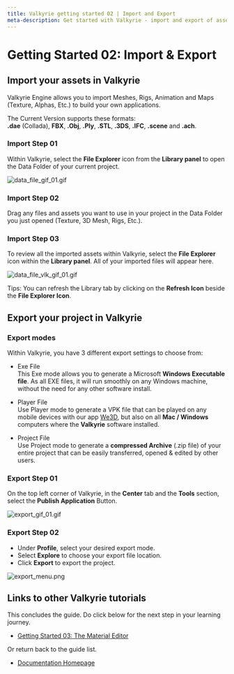 ```yaml
---
title: Valkyrie getting started 02 | Import and Export
meta-description: Get started with Valkyrie - import and export of assets
---
```


# Getting Started 02: Import & Export

## Import your assets in Valkyrie
Valkyrie Engine allows you to import Meshes, Rigs, Animation and Maps (Texture, Alphas, Etc.) to build your own applications.  

The Current Version supports these formats:  
**.dae** (Collada), **FBX**, **.Obj**, **.Ply**, **.STL**, **.3DS**, **.IFC**, **.scene** and **.ach**.  

### Import Step 01
Within Valkyrie, select the **File Explorer** icon from the **Library panel** to open the Data Folder of your current project.  

![data_file_gif_01.gif](https://cdn2.talansoft.com/ftp/img/tutorial_sample_images/recent/data_file_gif_01.gif)  

### Import Step 02 
Drag any files and assets you want to use in your project in the Data Folder you just opened (Texture, 3D Mesh, Rigs, Etc.).  

### Import Step 03
To review all the imported assets within Valkyrie, select the **File Explorer** icon within the **Library panel**. All of your imported files will appear here.  

![data_file_vlk_gif_01.gif](https://cdn2.talansoft.com/ftp/img/tutorial_sample_images/recent/data_file_vlk_gif_01.gif)  

Tips: You can refresh the Library tab by clicking on the **Refresh Icon** beside the **File Explorer Icon**.  

## Export your project in Valkyrie

### Export modes
Within Valkyrie, you have 3 different export settings to choose from:  

* Exe File  
This Exe mode allows you to generate a Microsoft **Windows Executable file**. As all EXE files, it will run smoothly on any Windows machine, without the need for any other software install.  

* Player File  
Use Player mode to generate a VPK file that can be played on any mobile devices with our app [We3D](https://www.talansoft.com/vlk/downloads#we3d), but also on all **Mac / Windows** computers where the **Valkyrie** software installed.  

* Project File  
Use Project mode to generate a **compressed Archive** (.zip file) of your entire project that can be easily transferred, opened & edited by other users.  

### Export Step 01
On the top left corner of Valkyrie, in the **Center** tab and the **Tools** section, select the **Publish Application** Button.  

![export_gif_01.gif](https://cdn2.talansoft.com/ftp/img/tutorial_basic_image/export/export_gif_01.gif)  

### Export Step 02
* Under **Profile**, select your desired export mode. 
* Select **Explore** to choose your export file location.
* Click **Export** to export the project. 

![export_menu.png](https://cdn2.talansoft.com/ftp/img/tutorial_basic_image/export/export_menu.png)  

## Links to other Valkyrie tutorials
This concludes the guide. Do click below for the next step in your learning journey.  
- [Getting Started 03: The Material Editor](VlkGuides/Material-Editor)  

Or return back to the guide list.  
- [Documentation Homepage](https://www.talansoft.com/md/docs/home)  

